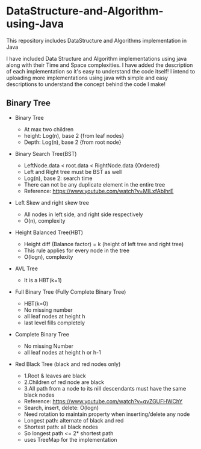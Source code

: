 # DataStructure-and-Algorithm-using-Java
This repository includes DataStructure and Algorithms implementation in Java

I have included Data Structure and Algorithm implementations using java along with their Time and Space complexities. I have added the description of each implementation so it's easy to understand the code itself!
I intend to uploading more implementations using java with simple and easy descriptions to understand the concept behind the code I make!


## Binary Tree
* Binary Tree
  - At max two children
  - height: Log(n), base 2 {from leaf nodes}
  - Depth: Log(n), base 2 {from root node}

* Binary Search Tree(BST)
  - LeftNode.data < root.data < RightNode.data {Ordered}
  - Left and Right tree must be BST as well
  - Log(n), base 2: search time
  - There can not be any duplicate element in the entire tree
  - Reference: https://www.youtube.com/watch?v=MILxfAbIhrE
  
* Left Skew and right skew tree
  - All nodes in left side, and right side respectively
  - O(n), complexity
  
* Height Balanced Tree(HBT)
  - Height diff (Balance factor) = k (height of left tree and right tree)
  - This rule applies for every node in the tree
  - O(logn), complexity
  
* AVL Tree
  - It is a HBT(k=1)

* Full Binary Tree (Fully Complete Binary Tree)
  - HBT(k=0)
  - No missing number
  - all leaf nodes at height h
  - last level fills completely

* Complete Binary Tree
  - No missing Number
  - all leaf nodes at height h or h-1
  
* Red Black Tree (black and red nodes only)
  - 1.Root & leaves are black
  - 2.Children of red node are black 
  - 3.All path from a node to its nill descendants must have the same black nodes
  - Reference: https://www.youtube.com/watch?v=qvZGUFHWChY
  - Search, insert, delete: O(logn)
  - Need rotation to maintain property when inserting/delete any node
  - Longest path: alternate of black and red
  - Shortest path: all black nodes
  - So longest path <= 2* shortest path
  - uses TreeMap for the implementation
